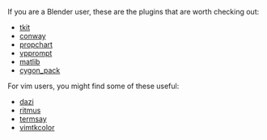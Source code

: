 If you are a Blender user, these are the plugins that are worth checking
out:

* [tkit](https://github.com/dustractor/tkit)
* [conway](https://github.com/dustractor/conway)
* [propchart](https://github.com/dustractor/propchart)
* [vpprompt](https://github.com/dustractor/vpprompt)
* [matlib](https://github.com/dustractor/matlib)
* [cygon_pack](https://github.com/dustractor/cygon_pack)

For vim users, you might find some of these useful:

* [dazi](https://github.com/dustractor/dazi)
* [ritmus](https://github.com/dustractor/ritmus)
* [termsay](https://github.com/dustractor/havetermsay)
* [vimtkcolor](https://github.com/dustractor/vimtkcolor)
